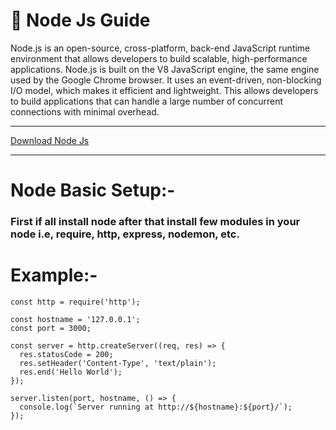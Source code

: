 # 🥇 Node Js Guide
Node.js is an open-source, cross-platform, back-end JavaScript runtime environment that allows developers to build scalable, high-performance applications.
Node.js is built on the V8 JavaScript engine, the same engine used by the Google Chrome browser. It uses an event-driven, non-blocking I/O model, which makes it efficient and lightweight. This allows developers to build applications that can handle a large number of concurrent connections with minimal overhead.

<hr/>

[Download Node Js](https://nodejs.org/en/download)

<hr/>

# Node Basic Setup:-
### First if all install node after that install few modules in your node i.e, require, http, express, nodemon, etc.

# Example:-

```
const http = require('http');
 
const hostname = '127.0.0.1';
const port = 3000;
 
const server = http.createServer((req, res) => {
  res.statusCode = 200;
  res.setHeader('Content-Type', 'text/plain');
  res.end('Hello World');
});
 
server.listen(port, hostname, () => {
  console.log(`Server running at http://${hostname}:${port}/`);
});
```
